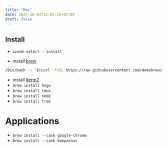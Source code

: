```yaml
---
title: "Mac"
date: 2023-10-01T11:02:25+02:00
draft: false
---
```


## Install

- `xcode-select --install`

- install [brew](https://brew.sh)
```bash
/bin/bash -c "$(curl -fsSL https://raw.githubusercontent.com/Homebrew/install/HEAD/install.sh)"
```

- install [iterm2](https://iterm2.com)
- `brew install hugo`
- `brew install tmux`
- `brew install node`
- `brew install tree`

# Applications

- `brew install --cask google-chrome`
- `brew install --cask keepassxc`
